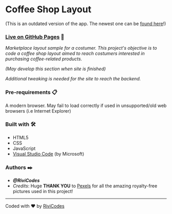# Coffee Shop Layout

(This is an outdated version of the app. The newest one can be [found here](https://github.com/RiviCodes/coffee-shop-layout)!)

### [Live on GitHub Pages](https://rivicodes.github.io/coffee-shop-layout/) 🚀

_Marketplace layout sample for a costumer. This project's objective is to code a coffee shop layout aimed to reach costumers interested in purchasing coffee-related products._

_(May develop this section when site is finished)_

_Additional tweaking is needed for the site to reach the backend._

### Pre-requirements 📋

A modern browser. May fail to load correctly if used in unsupported/old web browsers (i.e Internet Explorer)

### Built with 🛠️

* HTML5
* CSS
* JavaScript
* [Visual Studio Code](https://code.visualstudio.com/) (by Microsoft)

### Authors ✒️

* ***@RiviCodes***
* *Credits*: Huge **THANK YOU** to [Pexels](https://www.pexels.com/) for all the amazing royalty-free pictures used in this project!

---

Coded with ❤️ by [RiviCodes](https://github.com/RiviCodes)
